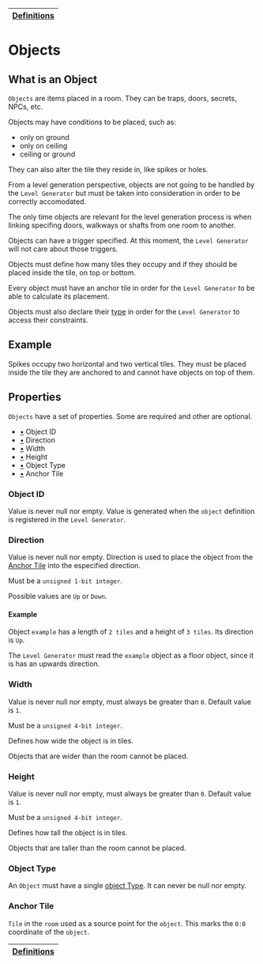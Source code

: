 | [Definitions](README.md) |
| ------------------------ |

# Objects

## What is an Object

`Objects` are items placed in a room.
They can be traps, doors, secrets, NPCs, etc.

Objects may have conditions to be placed, such as:

- only on ground
- only on ceiling
- ceiling or ground

They can also alter the tile they reside in, like spikes or holes.

From a level generation perspective, objects are not going to be handled by the `Level Generator` but must be taken into consideration in order to be correctly accomodated.

The only time objects are relevant for the level generation process is when linking specifing doors, walkways or shafts from one room to another.

Objects can have a trigger specified. At this moment, the `Level Generator` will not care about those triggers.

Objects must define how many tiles they occupy and if they should be placed inside the tile, on top or bottom.

Every object must have an anchor tile in order for the `Level Generator` to be able to calculate its placement.

Objects must also declare their [type](object_type_definition.md#object-types) in order for the `Level Generator` to access their constraints.

## Example

Spikes occupy two horizontal and two vertical tiles.
They must be placed inside the tile they are anchored to and cannot have objects on top of them.

## Properties

`Objects` have a set of properties. Some are required and other are optional.

- [•](#object-id) Object ID
- [•](#direction) Direction
- [•](#width) Width
- [•](#height) Height
- [•](#object-type) Object Type
- [•](#anchor-tile) Anchor Tile

### Object ID

Value is never null nor empty.
Value is generated when the `object` definition is registered in the `Level Generator`.

### Direction

Value is never null nor empty.
Direction is used to place the object from the [Anchor Tile](#anchor-tile) into the especified direction.

Must be a `unsigned 1-bit integer`.

Possible values are `Up` or `Down`.

#### Example

Object `example` has a length of `2 tiles` and a height of `3 tiles`.
Its direction is `Up`.

The `Level Generator` must read the `example` object as a floor object, since it is has an upwards direction.

### Width

Value is never null nor empty, must always be greater than `0`.
Default value is `1`.

Must be a `unsigned 4-bit integer`.

Defines how wide the object is in tiles.

Objects that are wider than the room cannot be placed.

### Height

Value is never null nor empty, must always be greater than `0`.
Default value is `1`.

Must be a `unsigned 4-bit integer`.

Defines how tall the object is in tiles.

Objects that are taller than the room cannot be placed.

### Object Type

An `Object` must have a single [object Type](object_type_definition.md#object-types). It can never be null nor empty.

### Anchor Tile

`Tile` in the `room` used as a source point for the `object`. This marks the `0:0` coordinate of the `object`.

| [Definitions](README.md) |
| ------------------------ |
